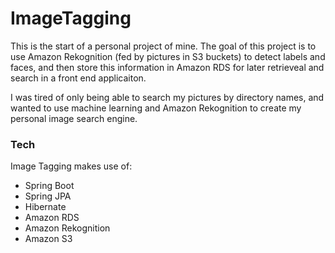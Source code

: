 # ImageTagging


This is the start of a personal project of mine.  The goal of this project is to use Amazon Rekognition (fed by pictures in S3 buckets) to detect labels and faces, and then store this information in Amazon RDS for later retrieveal and search in a front end applicaiton.  

I was tired of only being able to search my pictures by directory names, and wanted to use machine learning and Amazon Rekognition to create my personal image search engine.
  
### Tech

Image Tagging makes use of:

* Spring Boot
* Spring JPA
* Hibernate
* Amazon RDS
* Amazon Rekognition
* Amazon S3


